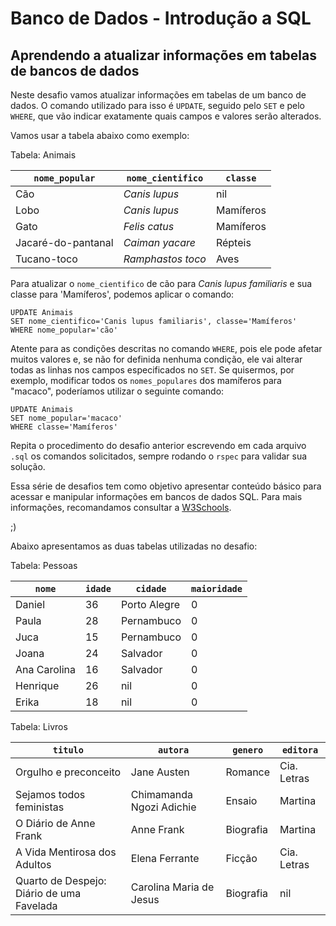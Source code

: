 # Banco de Dados - Introdução a SQL
## Aprendendo a atualizar informações em tabelas de bancos de dados

Neste desafio vamos atualizar informações em tabelas de um banco de dados. O
comando utilizado para isso é `UPDATE`, seguido pelo `SET` e pelo `WHERE`, que
vão indicar exatamente quais campos e valores serão alterados.

Vamos usar a tabela abaixo como exemplo:

Tabela: Animais

| `nome_popular`     | `nome_cientifico`       | `classe`  |
|--------------------|-------------------------|-----------|
| Cão                |*Canis lupus*            | nil       |
| Lobo               |*Canis lupus*            | Mamíferos |
| Gato               |*Felis catus*            | Mamíferos |
| Jacaré-do-pantanal |*Caiman yacare*          | Répteis   |
| Tucano-toco        |*Ramphastos toco*        | Aves      |

Para atualizar o `nome_cientifico` de cão para *Canis lupus familiaris* e sua
classe para 'Mamíferos', podemos aplicar o comando:

```
UPDATE Animais
SET nome_cientifico='Canis lupus familiaris', classe='Mamíferos'
WHERE nome_popular='cão'
```

Atente para as condições descritas no comando `WHERE`, pois ele pode
afetar muitos valores e, se não for definida nenhuma condição, ele vai alterar 
todas as linhas nos campos especificados no `SET`. Se quisermos, por exemplo,
modificar todos os `nomes_populares` dos mamíferos para "macaco", poderíamos
utilizar o seguinte comando:

```
UPDATE Animais
SET nome_popular='macaco'
WHERE classe='Mamíferos'
```

Repita o procedimento do desafio anterior escrevendo em cada arquivo `.sql` os
comandos solicitados, sempre rodando o `rspec` para validar sua solução.

Essa série de desafios tem como objetivo apresentar conteúdo básico para acessar
e manipular informações em bancos de dados SQL. Para mais informações,
recomandamos consultar a [W3Schools](https://www.w3schools.com).

;)

Abaixo apresentamos as duas tabelas utilizadas no desafio:

Tabela: Pessoas

| `nome`       |`idade` | `cidade`      | `maioridade`  |
|--------------|--------|---------------|---------------|
| Daniel       | 36     | Porto Alegre  | 0             |
| Paula        | 28     | Pernambuco    | 0             |
| Juca         | 15     | Pernambuco    | 0             |
| Joana        | 24     | Salvador      | 0             |
| Ana Carolina | 16     | Salvador      | 0             |
| Henrique     | 26     | nil           | 0             |
| Erika        | 18     | nil           | 0             |

Tabela: Livros

| `titulo`                                  | `autora`                   |`genero`   | `editora`      |
|-------------------------------------------|---------------------------|-----------|----------------|
| Orgulho e preconceito                     | Jane Austen               | Romance   | Cia. Letras    |
| Sejamos todos feministas                  | Chimamanda Ngozi Adichie  | Ensaio    | Martina        |
| O Diário de Anne Frank                    | Anne Frank                | Biografia | Martina        |
| A Vida Mentirosa dos Adultos              | Elena Ferrante            | Ficção    | Cia. Letras    |
| Quarto de Despejo: Diário de uma Favelada | Carolina Maria de Jesus   | Biografia | nil            |

